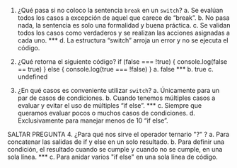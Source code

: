 1. ¿Qué pasa si no coloco la sentencia `break` en un `switch`?
    a. Se evalúan todos los casos a excepción de aquel que carece de “break”.
    b. No pasa nada, la sentencia es solo una formalidad y buena práctica.
    c. Se validan todos los casos como verdaderos y se realizan las acciones asignadas a cada uno. ***
    d. La estructura “switch” arroja un error y no se ejecuta el código.

2. ¿Qué retorna el siguiente código?
    if (false === !true) {
        console.log(false == true)
    } else {
        console.log(true === !false)
    }
    a. false ***
    b. true
    c. undefined
3. ¿En qué casos es conveniente utilizar `switch`?
    a. Únicamente para un par de casos de condiciones.
    b. Cuando tenemos múltiples casos a evaluar y evitar el uso de múltiples “if else”. ***
    c. Siempre que queramos evaluar pocos o muchos casos de condiciones.
    d. Exclusivamente para manejar menos de 10 “if else”.

SALTAR PREGUNTA
4. ¿Para qué nos sirve el operador ternario "?" ?
    a. Para concatenar las salidas de if y else en un solo resultado.
    b. Para definir una condición, el resultado cuando se cumple y cuando no se cumple, en una sola línea. ***
    c. Para anidar varios "if else" en una sola línea de código.
